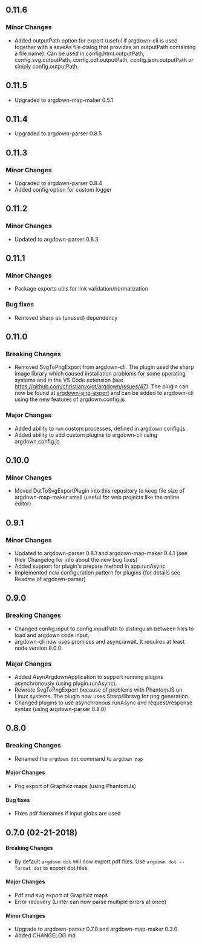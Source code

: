 ## 0.11.6

### Minor Changes

* Added outputPath option for export (useful if argdown-cli is used together with a saveAs file dialog that provides an outputPath containing a file name). Can be used in config.html.outputPath, config.svg.outputPath, config.pdf.outputPath, config.json.outputPath or simply config.outputPath.


## 0.11.5

* Upgraded to argdown-map-maker 0.5.1

## 0.11.4

* Upgraded to argdown-parser 0.8.5

## 0.11.3

### Minor Changes

* Upgraded to argdown-parser 0.8.4
* Added config option for custom logger

## 0.11.2

### Minor Changes

 * Updated to argdown-parser 0.8.3

## 0.11.1

### Minor Changes

* Package exports utils for link validation/normalization

### Bug fixes

* Removed sharp as (unused) dependency

## 0.11.0

### Breaking Changes

* Removed SvgToPngExport from argdown-cli. The plugin used the sharp image library which caused installation problems for some operating systems and in the VS Code extension (see https://github.com/christianvoigt/argdown/issues/47). The plugin can now be found at [argdown-png-export](https://github.com/christianvoigt/argdown-png-export) and can be added to argdown-cli using the new features of argdown.config.js

### Major Changes

* Added ability to run custom processes, defined in argdown.config.js
* Added ability to add custom plugins to argdown-cli using argdown.config.js

## 0.10.0

### Minor Changes

* Moved DotToSvgExportPlugin into this repository to keep file size of argdown-map-maker small (useful for web projects like the online editor)

## 0.9.1

### Minor Changes

* Updated to argdown-parser 0.8.1 and argdown-map-maker 0.4.1 (see their Changelog for info about the new bug fixes)
* Added support for plugin's prepare method in app.runAsync
* Implemented new configuration pattern for plugins (for details see Readme of argdown-parser)

## 0.9.0

### Breaking Changes

* Changed config.input to config.inputPath to distinguish between files to load and argdown code input.
* argdown-cli now uses promises and async/await. It requires at least node version 8.0.0.

### Major Changes

* Added AsynArgdownApplication to support running plugins asynchronously (using plugin.runAsync).
* Rewrote SvgToPngExport because of problems with PhantomJS on Linux systems. The plugin now uses Sharp/librsvg for png generation.
* Changed plugins to use asynchronous runAsync and request/response syntax (using argdown-parser 0.8.0)

## 0.8.0

### Breaking Changes

* Renamed the `argdown dot` command to `argdown map`

#### Major Changes

* Png export of Graphviz maps (using PhantomJs)

#### Bug fixes

* Fixes pdf filenames if input globs are used

## 0.7.0 (02-21-2018)

#### Breaking Changes

* By default `argdown dot` will now export pdf files. Use `argdown dot --format dot` to export dot files.

#### Major Changes

* Pdf and svg export of Graphviz maps
* Error recovery (Linter can now parse multiple errors at once)

#### Minor Changes

* Upgrade to argdown-parser 0.7.0 and argdown-map-maker 0.3.0
* Added CHANGELOG.md
